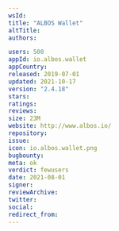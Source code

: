 ```yaml
---
wsId: 
title: "ALBOS Wallet"
altTitle: 
authors:

users: 500
appId: io.albos.wallet
appCountry: 
released: 2019-07-01
updated: 2021-10-17
version: "2.4.18"
stars: 
ratings: 
reviews: 
size: 23M
website: http://www.albos.io/
repository: 
issue: 
icon: io.albos.wallet.png
bugbounty: 
meta: ok
verdict: fewusers
date: 2021-08-01
signer: 
reviewArchive:
twitter: 
social:
redirect_from:
---
```


